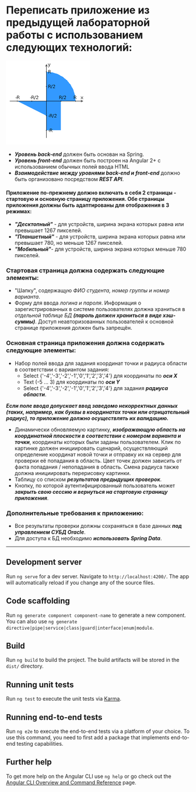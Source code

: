 # Переписать приложение из предыдущей лабораторной работы с использованием следующих технологий:

![Техническое задание](areas.png)

* ***Уровень back-end*** должен быть основан на Spring.
* ***Уровень front-end*** должен быть построен на Angular 2+ с использованием обычных полей ввода HTML
* ***Взаимодействие между уровнями back-end и front-end*** должно быть организовано посредством ***REST API***.

#### Приложение по-прежнему должно включать в себя 2 страницы - стартовую и основную страницу приложения. Обе страницы приложения должны быть адаптированы для отображения в 3 режимах:

* ***"Десктопный"*** - для устройств, ширина экрана которых равна или превышает 1267 пикселей.
* ***"Планшетный"*** - для устройств, ширина экрана которых равна или превышает 780, но меньше 1267 пикселей.
* ***"Мобильный"***- для устройств, ширина экрана которых меньше 780 пикселей.

### Стартовая страница должна содержать следующие элементы:

* "Шапку", содержащую *ФИО студента, номер группы и номер варианта*.
* Форму для ввода *логина и пароля*. Информация о зарегистрированных в системе пользователях должна храниться в *отдельной таблице БД* ***(пароль должен храниться в виде хэш-суммы)***. Доступ неавторизованных пользователей к основной странице приложения должен быть запрещён.

### Основная страница приложения должна содержать следующие элементы:

* Набор полей ввода для задания координат точки и радиуса области в соответствии с вариантом задания:
  * Select {'-4','-3','-2','-1','0','1','2','3','4'} для координаты по ***оси X***
  * Text (-5 ... 3) для координаты по ***оси Y***
  * Select {'-4','-3','-2','-1','0','1','2','3','4'} для задания ***радиуса области***.

***Если поле ввода допускает ввод заведомо некорректных данных (таких, например, как буквы в координатах точки или отрицательный радиус), то приложение должно осуществлять их валидацию.***

* Динамически обновляемую картинку, ***изображающую область на координатной плоскости в соответствии с номером варианта и точки***, координаты которых были заданы пользователем. Клик по картинке должен инициировать сценарий, осуществляющий определение координат новой точки и отправку их на сервер для проверки её попадания в область. Цвет точек должен зависить от факта попадания / непопадания в область. Смена радиуса также должна инициировать перерисовку картинки.
* Таблицу со списком ***результатов предыдущих проверок***.
* Кнопку, по которой аутентифицированный пользователь может ***закрыть свою сессию и вернуться на стартовую страницу приложения***.

### Дополнительные требования к приложению:

* Все результаты проверки должны сохраняться в базе данных ***под управлением СУБД Oracle***.
* Для доступа к БД необходимо ***использовать Spring Data***.

---
## Development server

Run `ng serve` for a dev server. Navigate to `http://localhost:4200/`. The app will automatically reload if you change any of the source files.

## Code scaffolding

Run `ng generate component component-name` to generate a new component. You can also use `ng generate directive|pipe|service|class|guard|interface|enum|module`.

## Build

Run `ng build` to build the project. The build artifacts will be stored in the `dist/` directory.

## Running unit tests

Run `ng test` to execute the unit tests via [Karma](https://karma-runner.github.io).

## Running end-to-end tests

Run `ng e2e` to execute the end-to-end tests via a platform of your choice. To use this command, you need to first add a package that implements end-to-end testing capabilities.

## Further help

To get more help on the Angular CLI use `ng help` or go check out the [Angular CLI Overview and Command Reference](https://angular.io/cli) page.
